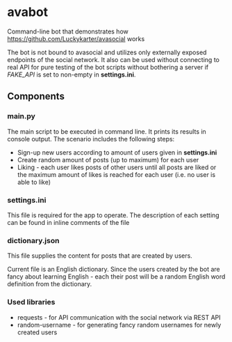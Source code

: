 # avabot
Command-line bot that demonstrates how https://github.com/Luckykarter/avasocial works 

The bot is not bound to avasocial and utilizes only externally exposed endpoints of the social network.
It also can be used without connecting to real API for pure testing of the bot scripts without bothering a server if *FAKE_API* is set to non-empty in **settings.ini**.

## Components
### main.py
The main script to be executed in command line. It prints its results in console output.
The scenario includes the following steps:

- Sign-up new users according to amount of users given in **settings.ini**
- Create random amount of posts (up to maximum) for each user
- Liking - each user likes posts of other users until all posts are liked or the maximum amount of likes is reached for each user (i.e. no user is able to like)


### settings.ini
This file is required for the app to operate.
The description of each setting can be found in inline comments of the file

### dictionary.json
This file supplies the content for posts that are created by users. 

Current file is an English dictionary. Since the users created by the bot are fancy about learning English -
each their post will be a random English word definition from the dictionary.

### Used libraries
- requests - for API communication with the social network via REST API
- random-username - for generating fancy random usernames for newly created users
